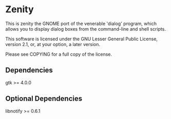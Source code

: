 # Zenity

This is zenity the GNOME port of the venerable 'dialog' program,
which allows you to display dialog boxes from the command-line
and shell scripts.

This software is licensed under the GNU Lesser General Public
License, version 2.1, or, at your option, a later version.

Please see COPYING for a full copy of the license.

## Dependencies

gtk >= 4.0.0

## Optional Dependencies

libnotify >= 0.6.1
